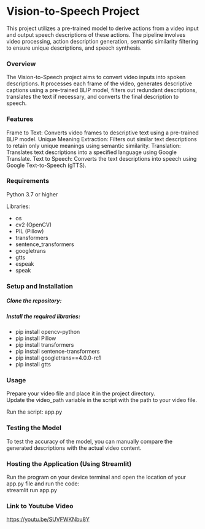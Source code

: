 # Vision-to-Speech Project
This project utilizes a pre-trained model to derive actions from a video input and output speech descriptions of these actions. The pipeline involves video processing, action description generation, semantic similarity filtering to ensure unique descriptions, and speech synthesis.


### Overview
The Vision-to-Speech project aims to convert video inputs into spoken descriptions. It processes each frame of the video, generates descriptive captions using a pre-trained BLIP model, filters out redundant descriptions, translates the text if necessary, and converts the final description to speech.

### Features
Frame to Text: Converts video frames to descriptive text using a pre-trained BLIP model.
Unique Meaning Extraction: Filters out similar text descriptions to retain only unique meanings using semantic similarity.
Translation: Translates text descriptions into a specified language using Google Translate.
Text to Speech: Converts the text descriptions into speech using Google Text-to-Speech (gTTS).

### Requirements
Python 3.7 or higher

Libraries:

- os
- cv2 (OpenCV)
- PIL (Pillow)
- transformers
- sentence_transformers
- googletrans
- gtts
- espeak
- speak

### Setup and Installation

##### Clone the repository:
##### Install the required libraries:
- pip install opencv-python
- pip install Pillow
- pip install transformers
- pip install sentence-transformers
- pip install googletrans==4.0.0-rc1
- pip install gtts

### Usage
Prepare your video file and place it in the project directory.    
Update the video_path variable in the script with the path to your video file.

Run the script:
app.py

### Testing the Model
To test the accuracy of the model, you can manually compare the generated descriptions with the actual video content. 


### Hosting the Application (Using Streamlit)
Run the program on your device terminal and open the location of your app.py file and run the code:    
streamlit run app.py

### Link to Youtube Video
https://youtu.be/SUVFWKNbu8Y
